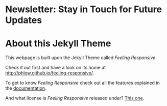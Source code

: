 # Newsletter: Stay in Touch for Future Updates
# About this Jekyll Theme

This webpage is built upon the Jekyll Theme called *Feeling Responsive*.

Check it out first and have a look on its home at  <http://phlow.github.io/feeling-responsive/>.

To get to know *Feeling Responsive* check out all the features explained in the [documentation][1].

And what license is *Feeling Responsive* released under? [This one][2].

 [1]: http://phlow.github.io/feeling-responsive/documentation/
 [2]: https://github.com/Phlow/feeling-responsive/blob/gh-pages/LICENSE
